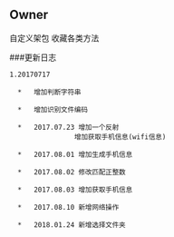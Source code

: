## Owner
自定义架包 收藏各类方法

###更新日志

    1.20170717

      *   增加判断字符串

      *   增加识别文件编码

      *   2017.07.23 增加一个反射
                    增加获取手机信息(wifi信息)

      *   2017.08.01 增加生成手机信息

      *   2017.08.02 修改匹配正整数

      *   2017.08.03 增加获取手机信息

      *   2017.08.10 新增网络操作
      
      *   2018.01.24 新增选择文件夹
